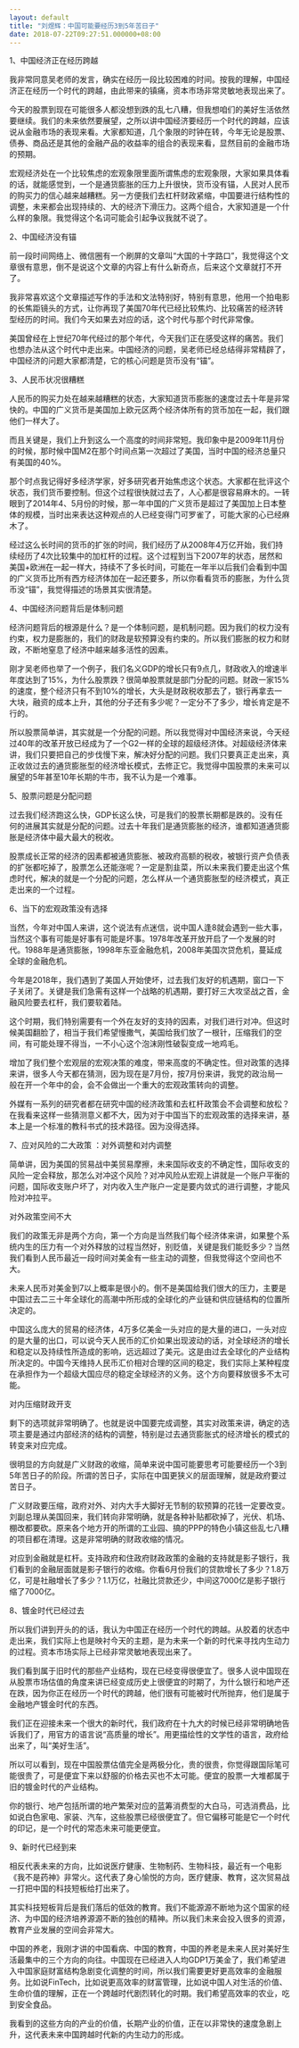 ```yaml
---
layout: default
title: "刘煜辉：中国可能要经历3到5年苦日子"
date: 2018-07-22T09:27:51.000000+08:00
---
```


1、中国经济正在经历跨越


我非常同意吴老师的发言，确实在经历一段比较困难的时间。按我的理解，中国经济正在经历一个时代的跨越，由此带来的镇痛，资本市场非常灵敏地表现出来了。


今天的股票到现在可能很多人都没想到跌的乱七八糟，但我想咱们的美好生活依然要继续。我们的未来依然要展望，之所以讲中国经济要经历一个时代的跨越，应该说从金融市场的表现来看。大家都知道，几个象限的时钟在转，今年无论是股票、债券、商品还是其他的金融产品的收益率的组合的表现来看，显然目前的金融市场的预期。


宏观经济处在一个比较焦虑的宏观象限里面所谓焦虑的宏观象限，大家如果具体看的话，就能感觉到，一个是通货膨胀的压力上升很快，货币没有锚，人民对人民币的购买力的信心越来越糟糕。另一方便我们去杠杆财政紧缩，中国要进行结构性的调整，未来都会出现持续的、大的经济下滑压力。这两个组合，大家知道是一个什么样的象限。我觉得这个名词可能会引起争议我就不说了。


2、中国经济没有锚


前一段时间网络上、微信圈有一个刷屏的文章叫“大国的十字路口”，我觉得这个文章很有意思，倒不是说这个文章的内容上有什么新奇点，后来这个文章就打不开了。


我非常喜欢这个文章描述写作的手法和文法特别好，特别有意思，他用一个拍电影的长焦距镜头的方式，让你再现了美国70年代已经比较焦灼、比较痛苦的经济转型经历的时间。我们今天如果去对应的话，这个时代与那个时代非常像。


美国曾经在上世纪70年代经过的那个年代，今天我们正在感受这样的痛苦。我们也想办法从这个时代中走出来。中国经济的问题，吴老师已经总结得非常精辟了，中国经济的问题大家都清楚，它的核心问题是货币没有“锚”。


3、人民币状况很糟糕


人民币的购买力处在越来越糟糕的状态，大家知道货币膨胀的速度过去十年是非常快的。中国的广义货币是美国加上欧元区两个经济体所有的货币加在一起，我们跟他们一样大了。


而且关键是，我们上升到这么一个高度的时间非常短。我印象中是2009年11月份的时候，那时候中国M2在那个时间点第一次超过了美国，当时中国的经济总量只有美国的40%。


那个时点我记得好多经济学家，好多研究者开始焦虑这个状态。大家都在批评这个状态，我们货币要控制。但这个过程很快就过去了，人心都是很容易麻木的。一转眼到了2014年4、5月份的时候，那一年中国的广义货币是超过了美国加上日本整体的规模，当时出来表达这种观点的人已经变得门可罗雀了，可能大家的心已经麻木了。


经过这么长时间的货币的扩张的时间，我们经历了从2008年4万亿开始，我们持续经历了4次比较集中的加杠杆的过程。这个过程到当下2007年的状态，居然和美国+欧洲在一起一样大，持续不了多长时间，可能在一年半以后我们会看到中国的广义货币比所有西方经济体加在一起还要多，所以你看看货币的膨胀，为什么货币没“锚”，我觉得描述的场景其实很清楚。


4、中国经济问题背后是体制问题


经济问题背后的根源是什么？是一个体制问题，是机制问题。因为我们的权力没有约束，权力是膨胀的，我们的财政是软预算没有约束的。所以我们膨胀的权力和财政，不断地窒息了经济中越来越多活性的因素。


刚才吴老师也举了一个例子，我们名义GDP的增长只有9点几，财政收入的增速半年度达到了15%，为什么股票跌？很简单股票就是部门分配的问题。财政一家15%的速度，整个经济只有不到10%的增长，大头是财政税收那去了，银行再拿去一大块，融资的成本上升，其他的分子还有多少呢？一定分不了多少，增长肯定是不行的。


所以股票简单讲，其实就是一个分配的问题。所以我觉得对中国经济来说，今天经过40年的改革开放已经成为了一个G2一样的全球的超级经济体。对超级经济体来讲，我们只要把自己的步伐慢下来，解决好分配的问题。我们只要真正走出来，真正收敛过去的通货膨胀型的经济增长模式，去修正它。我觉得中国股票的未来可以展望的5年甚至10年长期的牛市，我不认为是一个难事。


5、股票问题是分配问题


过去我们经济跑这么快，GDP长这么快，可是我们的股票长期都是跌的。没有任何的进展其实就是分配的问题。过去十年我们是通货膨胀的经济，谁都知道通货膨胀是经济体中最大最大的税收。


股票成长正常的经济的因素都被通货膨胀、被政府高额的税收，被银行资产负债表的扩张都吃掉了，股票怎么还能涨呢？一定是割韭菜，所以未来我们要走出这个焦虑时代，解决的就是一个分配的问题，怎么样从一个通货膨胀型的经济模式，真正走出来的一个过程。


6、当下的宏观政策没有选择


当然，今年对中国人来讲，这个说法有点迷信，说中国人逢8就会遇到一些大事，当然这个事有可能是好事有可能是坏事。1978年改革开放开启了一个发展的时代。1988年是通货膨胀，1998年东亚金融危机，2008年美国次贷危机，蔓延成全球的金融危机。


今年是2018年，我们遇到了美国人开始使坏，过去我们友好的机遇期，窗口一下子关闭了。关键是我们急需有这样一个战略的机遇期，要打好三大攻坚战之首，金融风险要去杠杆，我们要软着陆。


这个时期，我们特别需要有一个外在友好的支持的因素，对我们进行对冲。但这时候美国翻脸了，相当于我们希望慢撒气，美国给我们放了一根针，压缩我们的空间，有可能处理不得当，一不小心这个泡沫刚性破裂变成一地鸡毛。


增加了我们整个宏观层的宏观决策的难度，带来高度的不确定性。但对政策的选择来讲，很多人今天都在猜测，因为现在是7月份，按7月份来讲，我党的政治局一般在开一个年中的会，会不会做出一个重大的宏观政策转向的调整。


外媒有一系列的研究者都在研究中国的经济政策和去杠杆政策会不会调整和放松？在我看来这样一些猜测意义都不大，因为对于中国当下的宏观政策的选择来讲，基本上是一个标准的教科书式的技术路径。因为没得选择。


7、应对风险的二大政策 ：对外调整和对内调整


简单讲，因为美国的贸易战中美贸易摩擦，未来国际收支的不确定性，国际收支的风险一定会释放，那怎么对冲这个风险？对冲风险从宏观上讲就是一个账户平衡的问题，国际收支账户坏了，对内收入生产账户一定是要内敛式的进行调整，才能风险对冲拉平。


对外政策空间不大


我们的政策无非是两个方向，第一个方向是当然我们每个经济体来讲，如果整个系统内生的压力有一个对外释放的过程当然好，别贬值，关键是我们能贬多少？当然我们看到人民币最近一段时间对美金有一些主动的调整，但我觉得这个空间也不大。


未来人民币对美金到7以上概率是很小的。倒不是美国给我们很大的压力，主要是中国过去二三十年全球化的高潮中所形成的全球化的产业链和供应链结构的位置所决定的。


中国这么庞大的贸易的经济体，4万多亿美金一头对应的是大量的进口，一头对应的是大量的出口，可以说今天人民币的汇价如果出现波动的话，对全球经济的增长和稳定以及持续性所造成的影响，远远超过了美元。这是由过去全球化的产业结构所决定的。中国今天维持人民币汇价相对合理的区间的稳定，我们实际上某种程度在承担作为一个超级大国应尽的稳定全球经济的义务。这个方向要释放很多不太可能。


对内压缩财政开支


剩下的选项就非常明确了。也就是说中国要完成调整，其实对政策来讲，确定的选项主要是通过内部经济的结构的调整，特别是过去通货膨胀式的经济增长的模式的转变来对应完成。


很明显的方向就是广义财政的收缩，简单来说中国可能要思考可能要经历一个3到5年苦日子的阶段。所谓的苦日子，实际在中国更狭义的层面理解，就是政府要过苦日子。


广义财政要压缩，政府对外、对内大手大脚好无节制的软预算的花钱一定要改变。刘副总理从美国回来，我们转向非常明确，就是各种补贴都砍掉了，光伏、机场、棚改都要砍。原来各个地方开的所谓的工业园、搞的PPP的特色小镇这些乱七八糟的项目都在清理。这是非常明确的财政收缩的情况。


对应到金融就是杠杆。支持政府和住政府财政政策的金融的支持就是影子银行，我们看到的金融层面就是影子银行的收缩。你看6月份我们的贷款增长了多少？1.8万亿，可是社融增长了多少？1.1万亿，社融比贷款还少，中间这7000亿是影子银行缩了7000亿。


8、镀金时代已经过去


所以我们讲到开头的的话，我认为中国正在经历一个时代的跨越。从胶着的状态中走出来，我们实际上也是映衬今天的主题，是为未来一个新的时代来寻找内生动力的过程。资本市场实际上已经非常灵敏地表现出来了。


我们看到属于旧时代的那些产业结构，现在已经变得很便宜了。很多人说中国现在从股票市场估值的角度来讲已经变成历史上很便宜的时期了，为什么银行和地产还在跌，因为你正在经历一个时代的跨越，他们很有可能被时代所抛弃，他们是属于金融地产镀金时代的东西。


我们正在迎接未来一个很大的新时代，我们政府在十九大的时候已经非常明确地告诉我们了，用官方的语言说“高质量的增长”。用更描绘性的文学性的语言，政府给出来了，叫“美好生活”。


所以可以看到，现在中国股票估值完全是两极分化，贵的很贵，你觉得跟国际笔可能很贵了，可是便宜下来以舒服的价格去买也不太可能。便宜的股票一大堆都属于旧的镀金时代的产业结构。


你的银行、地产包括所谓的地产繁荣对应的蓝筹消费型的大白马，可选消费品，比如说白色家电、家装、汽车，这些股票已经很便宜了。但它偏移可能是它一个时代的印记，是一个时代的常态未来可能更便宜。


9、新时代已经到来


相反代表未来的方向，比如说医疗健康、生物制药、生物科技，最近有一个电影《我不是药神》非常火。这代表了身心愉悦的方向，医疗健康、教育，这次贸易战一打把中国的科技短板给打出来了。


其实科技短板背后是我们落后的低效的教育。我们不能源源不断地为这个国家的经济、为中国的经济培养源源不断的独创的精神。所以我们未来会投入很多的资源，教育产业发展的空间会非常大。


中国的养老，我刚才讲的中国看病、中国的教育，中国的养老是未来人民对美好生活最集中的三个方向的向往。中国现在已经进入人均GDP1万美金了，我们希望进入中国家庭财富结构急剧变化调整的时间，所以我们需要更好更高效率的金融服务。比如说FinTech，比如说更高效率的财富管理，比如说中国人对生活的价值、生命价值的理解，正在一个跨越时代剧烈转化的时期。我们希望高效率的农业，吃到安全食品。


我看到的这些方向的产业的价值，长期产业的价值，正在以非常快的速度急剧上升，这代表未来中国跨越时代新的内生动力的形成。

